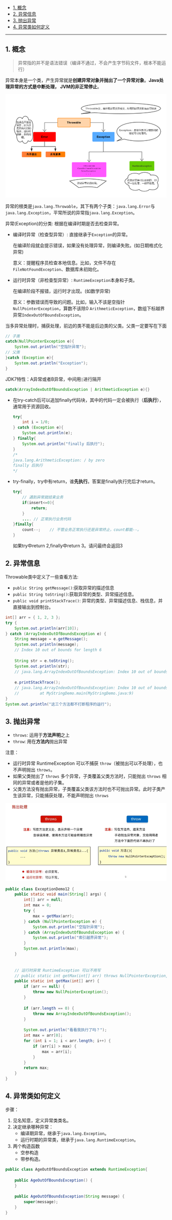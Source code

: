 - [1. 概念](#1-概念)
- [2. 异常信息](#2-异常信息)
- [3. 抛出异常](#3-抛出异常)
- [4. 异常类如何定义](#4-异常类如何定义)

---
## 1. 概念

> 异常指的并不是语法错误（编译不通过，不会产生字节码文件，根本不能运行）

异常本身是一个类，产生异常就是**创建异常对象并抛出了一个异常对象**。**Java处理异常的方式是中断处理， JVM的非正常停止**。

![Alt text](../../../images/image-54.png)

异常的根类是`java.lang.Throwable`，其下有两个子类：`java.lang.Error`与`java.lang.Exception`，平常所说的异常指`java.lang.Exception`。

异常(Exception)的分类: 根据在编译时期是否去检查异常。

- 编译时异常（检查型异常）: 直接继承于`Exception`的异常。
    
    在编译阶段就会提示错误，如果没有处理异常，则编译失败。(如日期格式化异常)

    意义：提醒程序员检查本地信息。比如，文件不存在 `FileNotFoundException`、数据库未初始化。

- 运行时异常（非检查型异常）: `RuntimeException`本身和子类。
    
    在编译阶段不报错，运行时才出现。(如数学异常)

    意义：参数错误而导致的问题。比如，输入不该是空指针 `NullPointerException`，算数不该除0 `ArithmeticException`，数组下标越界异常`IndexOutOfBoundsException`。


当多异常处理时，捕获处理，前边的类不能是后边类的父类。父类一定要写在下面
```java
// 子类
catch(NullPointerException e){
    System.out.println("空指针异常");
// 父类
}catch (Exception e){
    System.out.println("Exception");
}
```
JDK7特性：A异常或者B异常，中间用`|`进行隔开
```java
catch(ArrayIndexOutOfBoundsException | ArithmeticException e){}
```


- 在try-catch后可以追加finally代码块，其中的代码一定会被执行（**后执行**），通常用于资源回收。
    
    ```java
    try{
        int i = 1/0;
    } catch (Exception e){
        System.out.println(e);
    } finally{
        System.out.println("finally 后执行");
    }
    /*
    java.lang.ArithmeticException: / by zero
    finally 后执行
    */
    ```
- try-finally，try中有return，谁**先执行**。答案是finally执行完后才return。
  
    ```java
    try{
        // 遇到异常就结束业务
        if(insert<=0){
            return;
        }
        .... // 正常执行业务代码
    }finally{
        count--;    // 不管业务正常执行还是异常终止，count都能--。
    }
    ```
    如果try中return 2,finally中return 3。请问最终会返回3
## 2. 异常信息

Throwable类中定义了一些查看方法:

- `public String getMessage()`:获取异常的描述信息
- `public String toString()`:获取异常的类型、异常描述信息。
- `public void printStackTrace()`: 异常的类型、异常描述信息、栈信息，并直接输出到控制台。

```java
int[] arr = { 1, 2, 3 };
try {
    System.out.println(arr[10]);
} catch (ArrayIndexOutOfBoundsException e) {
    String message = e.getMessage();
    System.out.println(message);
    // Index 10 out of bounds for length 6

    String str = e.toString();
    System.out.println(str);
    // java.lang.ArrayIndexOutOfBoundsException: Index 10 out of bounds for length 6

    e.printStackTrace();
    // java.lang.ArrayIndexOutOfBoundsException: Index 10 out of bounds for length 3
    //         at MyStringDemo.main(MyStringDemo.java:9)
}
System.out.println("这三个方法都不打断程序的运行");
```

## 3. 抛出异常
- `throws`: 运用于**方法声明**之上
- `throw`: 用在**方法内**抛出异常

注意：
- 运行时异常 RuntimeException 可以不捕获 `throw`（被抛出可以不处理），也不声明抛出 `throws`。
- 如果父类抛出了 `throws` 多个异常，子类覆盖父类方法时，只能抛出 `throws` 相同的异常或者是他的子集。
- 父类方法没有抛出异常，子类覆盖父类该方法时也不可抛出异常。此时子类产生该异常，只能捕获处理，不能声明抛出 `throws`

![Alt text](../../../images/image-55.png)

```java
public class ExceptionDemo12 {
    public static void main(String[] args) {
        int[] arr = null;
        int max = 0;
        try {
            max = getMax(arr);
        } catch (NullPointerException e) {
            System.out.println("空指针异常");
        } catch (ArrayIndexOutOfBoundsException e) {
            System.out.println("索引越界异常");
        }
        System.out.println(max);
    }

    
    // 运行时异常 RuntimeException 可以不用写
    // public static int getMax(int[] arr) throws NullPointerException, ArrayIndexOutOfBoundsException {
    public static int getMax(int[] arr) {
        if (arr == null) {
            throw new NullPointerException();
        }

        if (arr.length == 0) {
            throw new ArrayIndexOutOfBoundsException();
        }

        System.out.println("看看我执行了吗？");
        int max = arr[0];
        for (int i = 1; i < arr.length; i++) {
            if (arr[i] > max) {
                max = arr[i];
            }
        }
        return max;
    }
}
```

## 4. 异常类如何定义

步骤：
1. 见名知意，定义异常类类名。
2. 决定继承哪种异常：
   - 编译期异常，继承于`java.lang.Exception`。
   - 运行时期的异常类，继承于`java.lang.RuntimeException`。
3. 两个构造函数
   - 空参构造
   - 带参构造。


```java
public class AgeOutOfBoundsException extends RuntimeException{

    public AgeOutOfBoundsException() {
    }

    public AgeOutOfBoundsException(String message) {
        super(message);
    }
}

```